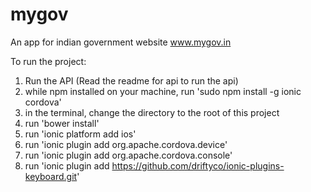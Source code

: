 mygov
=====

An app for indian government website www.mygov.in

To run the project:
 1) Run the API (Read the readme for api to run the api)
 2) while npm installed on your machine, run 'sudo npm install -g ionic cordova'
 3) in the terminal, change the directory to the root of this project
 4) run 'bower install'
 5) run 'ionic platform add ios'
 6) run 'ionic plugin add org.apache.cordova.device'
 7) run 'ionic plugin add org.apache.cordova.console'
 8) run 'ionic plugin add https://github.com/driftyco/ionic-plugins-keyboard.git'